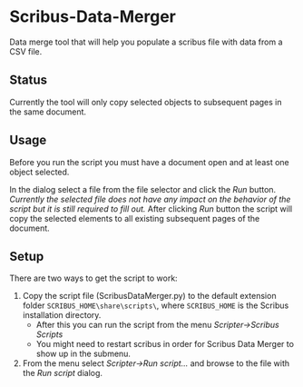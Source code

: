 # Scribus-Data-Merger
Data merge tool that will help you populate a scribus file with data from a CSV file.

## Status
Currently the tool will only copy selected objects to subsequent pages in the same document.

## Usage
Before you run the script you must have a document open and at least one object selected. 

In the dialog select a file from the file selector and click the *Run* button. *Currently the selected file does not have any impact on the behavior of the script but it is still required to fill out.* After clicking *Run* button the script will copy the selected elements to all existing subsequent pages of the document.

## Setup
There are two ways to get the script to work:

1. Copy the script file (ScribusDataMerger.py) to the default extension folder `SCRIBUS_HOME\share\scripts\`, where `SCRIBUS_HOME` is the Scribus installation directory. 
	- After this you can run the script from the menu *Scripter->Scribus Scripts*
	- You might need to restart scribus in order for Scribus Data Merger to show up in the submenu.
1. From the menu select *Scripter->Run script...* and browse to the file with the *Run script* dialog.